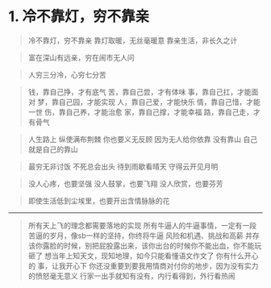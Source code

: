 # 1. 冷不靠灯，穷不靠亲

> 冷不靠灯，穷不靠亲
靠灯取暖，无丝毫暖意
靠亲生活，非长久之计

> 富在深山有远亲，穷在闹市无人问

> 人穷三分冷，心穷七分苦

> 钱，靠自己挣，才有底气
苦，靠自己尝，才有体味
事，靠自己扛，才能面对
梦，靠自己园，才能实现
人，靠自己爱，才能快乐
情，靠自己惜，才能一世
伤，靠自己养，才能治愈
家，靠自己撑，才能幸福
路，靠自己走，才有骨气

> 人生路上
纵使满布荆棘
你也要义无反顾
因为无人给你依靠
没有靠山
自己就是自己的靠山

> 最穷无非讨饭
不死总会出头
待到雨歇看晴天
守得云开见月明

> 没人心疼，也要坚强
没人鼓掌，也要飞翔
没人欣赏，也要芬芳

> 即使生活低到尘埃里，也要开出含情脉脉的花

-------

> 所有天上飞的理念都需要落地的实现
> 所有牛逼人的牛逼事情，一定有一段苦逼的岁月，像sb一样的坚持，你终将牛逼
> 风险和机遇、挑战和高薪 并存
> 该你露脸的时候，别把屁股露出来，该你出台的时候你不能出血，你不能玩砸了
> 想当年上知天文，现知地理，如今只能看懂语文作文了
> 你有什么开心的 事，让我开心下
> 你还没重要到要我用情商对付你的地步，因为没有实力的愤怒毫无意义
> 行家一出手就知有没有，内行看得到，外行看热闹